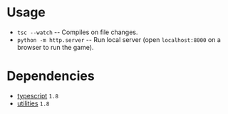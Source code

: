 # Usage #

- `tsc --watch` -- Compiles on file changes.
- `python -m http.server` -- Run local server (open `localhost:8000` on a browser to run the game).


# Dependencies #

- [typescript](https://www.typescriptlang.org/) `1.8`
- [utilities](https://bitbucket.org/drk4/javascript_utilities) `1.8`